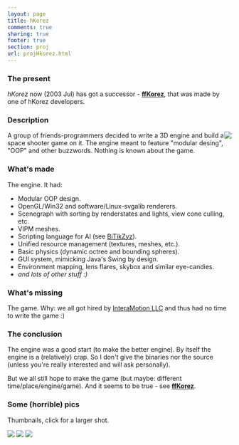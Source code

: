 ```yaml
---
layout: page
title: hKorez
comments: true
sharing: true
footer: true
section: proj
url: projHkorez.html
---
```


<H3>The present</H3>
<p>
<em>hKorez</em> now (2003 Jul) has got a successor - <A href="http://www.nesnausk.org/ffKorez"><strong>ffKorez</strong></A>,
that was made by one of hKorez developers.
</p>

<H3 clear="all">Description</H3>

<P>
<div style="float: right"><A href="http://www.nesnausk.org/ffKorez"><img src="img/tn/ffKorez.jpg"></A></div>
A group of friends-programmers decided to write a 3D engine and build a space
shooter game on it. The engine meant to feature "modular desing", "OOP" and
other buzzwords. Nothing is known about the game.
</P>

<H3>What's made</H3>

<P>
The engine. It had:
<UL>
<LI>Modular OOP design.
<LI>OpenGL/Win32 and software/Linux-svgalib renderers.
<LI>Scenegraph with sorting by renderstates and lights, view cone culling, etc.
<LI>VIPM meshes.
<LI>Scripting language for AI (see <A href="projBitikzyz.html">BiTikZyz</A>).
<LI>Unified resource management (textures, meshes, etc.).
<LI>Basic physics (dynamic octree and bounding spheres).
<LI>GUI system, mimicking Java's Swing by design.
<LI>Environment mapping, lens flares, skybox and similar eye-candies.
<LI><em>and lots of other stuff :)</em>
</UL>
</P>

<H3>What's missing</H3>
<P>
The game. Why: we all got hired by <A href="http://www.interamotion.com">
InteraMotion LLC</A> and thus had no time to write the game :)
</P>


<H3>The conclusion</H3>
<P>
The engine was a good start (to make the better engine). By itself the engine
is a (relatively) crap. So I don't give the binaries nor the source (unless
you're really interested and will ask personally).
</P>
<P>
But we all still hope to make the game (but maybe: different time/place/engine/game).
And it seems to be true - see <A href="http://www.nesnausk.org/ffKorez"><strong>ffKorez</strong></A>.
</P>

<H3>Some (horrible) pics</H3>
<P>
Thumbnails, click for a larger shot.
</P>
<A href="img/hkorez1.jpg"><IMG src="img/tn/hkorez1.jpg"></A>
<A href="img/hkorez2.jpg"><IMG src="img/tn/hkorez2.jpg"></A>
<A href="img/hkorez3.jpg"><IMG src="img/tn/hkorez3.jpg"></A>
